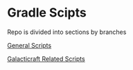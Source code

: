 # Gradle Scipts

Repo is divided into sections by branches

[General Scripts](https://github.com/ReadOnlyDevelopment/gradle/tree/general)

[Galacticraft Related Scripts](https://github.com/ReadOnlyDevelopment/gradle/tree/galacticraft)
